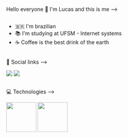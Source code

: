 Hello everyone 👋 I'm Lucas and this is me -->
##
- 🇧🇷 I'm brazilian
- 📚 I'm studying at UFSM - Internet systems
- ☕ Coffee is the best drink of the earth
##
💬 Social links -->
<div>
    <a href="https://www.linkedin.com/in/lucas-mendes-gonzales-ba7607230/"><img src="https://img.shields.io/badge/LinkedIn-0077B5?style=for-the-badge&logo=linkedin&logoColor=white"></a>
    <a href="https://www.instagram.com/m3ndales/"><img src="https://img.shields.io/badge/Instagram-E4405F?style=for-the-badge&logo=instagram&logoColor=white"></a>
</div>
 
##
💻 Technologies -->
<div>
    <a><img height='80em' src="https://cdn.jsdelivr.net/gh/devicons/devicon/icons/spring/spring-original-wordmark.svg" /></a>
    <a><img height='80em' src="https://cdn.jsdelivr.net/gh/devicons/devicon/icons/vuejs/vuejs-original-wordmark.svg" /></a>
</div>
